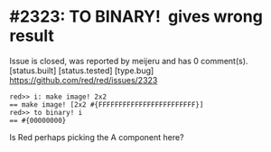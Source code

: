 
#2323: TO BINARY! <image> gives wrong result
================================================================================
Issue is closed, was reported by meijeru and has 0 comment(s).
[status.built] [status.tested] [type.bug]
<https://github.com/red/red/issues/2323>

```
red>> i: make image! 2x2
== make image! [2x2 #{FFFFFFFFFFFFFFFFFFFFFFFF}]
red>> to binary! i
== #{00000000}
```

Is Red perhaps picking the A component here?



